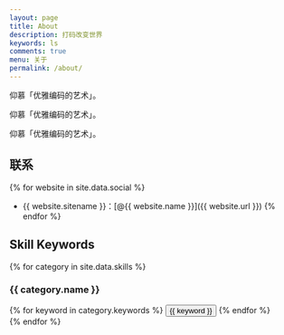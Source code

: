 ```yaml
---
layout: page
title: About
description: 打码改变世界
keywords: ls
comments: true
menu: 关于
permalink: /about/
---
```


仰慕「优雅编码的艺术」。

仰慕「优雅编码的艺术」。

仰慕「优雅编码的艺术」。

## 联系

{% for website in site.data.social %}
* {{ website.sitename }}：[@{{ website.name }}]({{ website.url }})
{% endfor %}

## Skill Keywords

{% for category in site.data.skills %}
### {{ category.name }}
<div class="btn-inline">
{% for keyword in category.keywords %}
<button class="btn btn-outline" type="button">{{ keyword }}</button>
{% endfor %}
</div>
{% endfor %}
